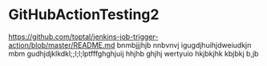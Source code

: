 # GitHubActionTesting2


https://github.com/toptal/jenkins-job-trigger-action/blob/master/README.md
bnmbjjjhjb
nnbvnvj
igugdjhuihjdweiudkjn
mbm
gudhjdjklkdkl;;l;l;lptfffghghjuij
hhjhb
ghjhj
wertyuio
hkjbkjhk
kbjbkj
b,jb
